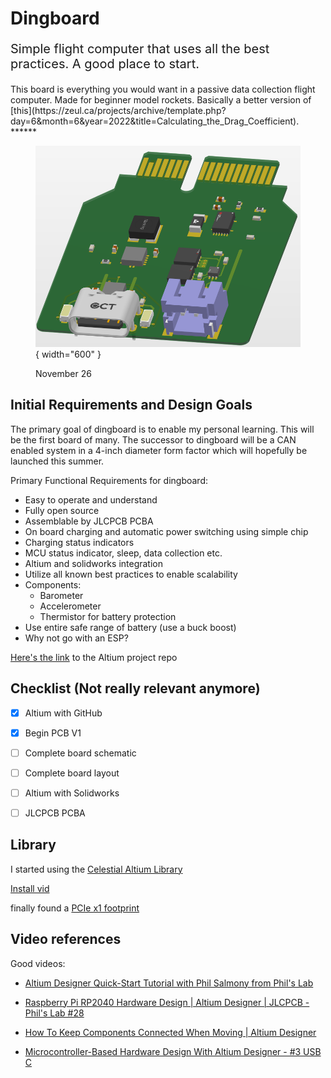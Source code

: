 # Dingboard
<p style="font-size: 20px;">Simple flight computer that uses all the best practices. A good place to start.</p>
This board is everything you would want in a passive data collection flight computer. Made for beginner model rockets. Basically a better version of [this](https://zeul.ca/projects/archive/template.php?day=6&month=6&year=2022&title=Calculating_the_Drag_Coefficient).
******


<figure markdown="span">

  ![alt text](nov26.png){ width="600" }
  <figcaption>November 26</figcaption>

</figure>


## Initial Requirements and Design Goals
The primary goal of dingboard is to enable my personal learning.
This will be the first board of many. The successor to dingboard will be a CAN enabled system in a 4-inch diameter form factor which will hopefully be launched this summer.

Primary Functional Requirements for dingboard:

- Easy to operate and understand
- Fully open source
- Assemblable by JLCPCB PCBA
- On board charging and automatic power switching using simple chip
- Charging status indicators
- MCU status indicator, sleep, data collection etc.
- Altium and solidworks integration
- Utilize all known best practices to enable scalability
- Components:
    - Barometer
    - Accelerometer
    - Thermistor for battery protection
- Use entire safe range of battery (use a buck boost)
- Why not go with an ESP?

[Here's the link](https://github.com/zeulewan/dingboard) to the Altium project repo


## Checklist (Not really relevant anymore)

- [x] Altium with GitHub
- [x] Begin PCB V1
- [ ] Complete board schematic
- [ ] Complete board layout
- [ ] Altium with Solidworks
- [ ] JLCPCB PCBA



## Library
I started using the [Celestial Altium Library](https://altiumlibrary.com/)

[Install vid](https://www.youtube.com/watch?v=lBvwvbw83iY)


finally found a [PCIe x1 footprint](https://www.snapeda.com/parts/PCIE-036-02-S-D-EMS3/Samtec%20Inc./view-part/) 

## Video references
Good videos:

- [Altium Designer Quick-Start Tutorial with Phil Salmony from Phil's Lab](https://www.youtube.com/watch?v=YTGzncKU5RY)

- [Raspberry Pi RP2040 Hardware Design | Altium Designer | JLCPCB - Phil's Lab #28](https://www.youtube.com/watch?v=X00Cm5LMNQk)

- [How To Keep Components Connected When Moving | Altium Designer](https://www.youtube.com/watch?v=wfML_NWr2sI)

- [Microcontroller-Based Hardware Design With Altium Designer - #3 USB C ](https://www.youtube.com/watch?v=t67KcQHhIC4&list=PL3aaAq2OJU5EsYtNwTPHNO3RHNJN34FbO&index=16)